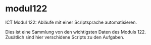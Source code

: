 # modul122
ICT Modul 122: Abläufe mit einer Scriptsprache automatisieren.

Dies ist eine Sammlung von den wichtigsten Daten des Moduls 122. Zusätlich sind hier verschidene Scripts zu den Aufgaben.
